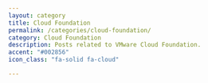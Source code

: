 ```yaml
---
layout: category
title: Cloud Foundation
permalink: /categories/cloud-foundation/
category: Cloud Foundation
description: Posts related to VMware Cloud Foundation.
accent: "#002856"
icon_class: "fa-solid fa-cloud"

---
```

